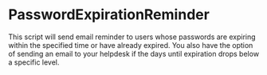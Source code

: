 # PasswordExpirationReminder
This script will send email reminder to users whose passwords are expiring within the specified time or have already expired. You also have the option of sending an email to your helpdesk if the days until expiration drops below a specific level.
